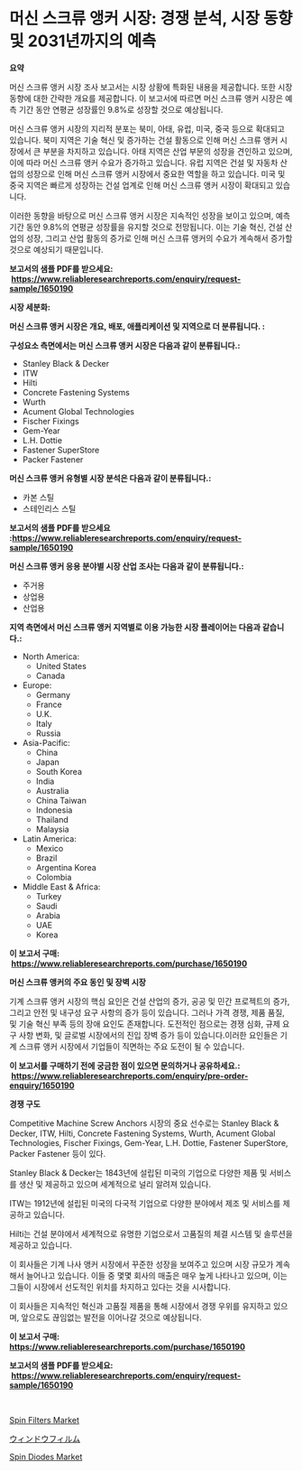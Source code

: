 <p><h1>머신 스크류 앵커 시장: 경쟁 분석, 시장 동향 및 2031년까지의 예측</h1></p><p><strong>요약</strong></p>
<p><p>머신 스크류 앵커 시장 조사 보고서는 시장 상황에 특화된 내용을 제공합니다. 또한 시장 동향에 대한 간략한 개요를 제공합니다. 이 보고서에 따르면 머신 스크류 앵커 시장은 예측 기간 동안 연평균 성장률인 9.8%로 성장할 것으로 예상됩니다. </p><p>머신 스크류 앵커 시장의 지리적 분포는 북미, 아태, 유럽, 미국, 중국 등으로 확대되고 있습니다. 북미 지역은 기술 혁신 및 증가하는 건설 활동으로 인해 머신 스크류 앵커 시장에서 큰 부분을 차지하고 있습니다. 아태 지역은 산업 부문의 성장을 견인하고 있으며, 이에 따라 머신 스크류 앵커 수요가 증가하고 있습니다. 유럽 지역은 건설 및 자동차 산업의 성장으로 인해 머신 스크류 앵커 시장에서 중요한 역할을 하고 있습니다. 미국 및 중국 지역은 빠르게 성장하는 건설 업계로 인해 머신 스크류 앵커 시장이 확대되고 있습니다.</p><p>이러한 동향을 바탕으로 머신 스크류 앵커 시장은 지속적인 성장을 보이고 있으며, 예측 기간 동안 9.8%의 연평균 성장률을 유지할 것으로 전망됩니다. 이는 기술 혁신, 건설 산업의 성장, 그리고 산업 활동의 증가로 인해 머신 스크류 앵커의 수요가 계속해서 증가할 것으로 예상되기 때문입니다.</p></p>
<p><strong>보고서의 샘플 PDF를 받으세요: &nbsp;<a href="https://www.reliableresearchreports.com/enquiry/request-sample/1650190">https://www.reliableresearchreports.com/enquiry/request-sample/1650190</a></strong></p>
<p><strong>시장 세분화:</strong></p>
<p><strong> 머신 스크류 앵커 시장은 개요, 배포, 애플리케이션 및 지역으로 더 분류됩니다. :</strong></p>
<p><strong>구성요소 측면에서는 머신 스크류 앵커 시장은 다음과 같이 분류됩니다.:</strong></p>
<p><ul><li>Stanley Black & Decker</li><li>ITW</li><li>Hilti</li><li>Concrete Fastening Systems</li><li>Wurth</li><li>Acument Global Technologies</li><li>Fischer Fixings</li><li>Gem-Year</li><li>L.H. Dottie</li><li>Fastener SuperStore</li><li>Packer Fastener</li></ul></p>
<p><strong> 머신 스크류 앵커 유형별 시장 분석은 다음과 같이 분류됩니다.:</strong></p>
<p><ul><li>카본 스틸</li><li>스테인리스 스틸</li></ul></p>
<p><strong>보고서의 샘플 PDF를 받으세요 :<a href="https://www.reliableresearchreports.com/enquiry/request-sample/1650190">https://www.reliableresearchreports.com/enquiry/request-sample/1650190</a></strong></p>
<p><strong> 머신 스크류 앵커 응용 분야별 시장 산업 조사는 다음과 같이 분류됩니다.:</strong></p>
<p><ul><li>주거용</li><li>상업용</li><li>산업용</li></ul></p>
<p><strong>지역 측면에서 머신 스크류 앵커 지역별로 이용 가능한 시장 플레이어는 다음과 같습니다.:</strong></p>
<p><ul>
    <li>
        North America:
        <ul>
            <li>United States</li>
            <li>Canada</li>
        </ul>
    </li>
    <li>
        Europe:
        <ul>
            <li>Germany</li>
            <li>France</li>
            <li>U.K.</li>
            <li>Italy</li>
            <li>Russia</li>
        </ul>
    </li>
    <li>
        Asia-Pacific:
        <ul>
            <li>China</li>
            <li>Japan</li>
            <li>South Korea</li>
            <li>India</li>
            <li>Australia</li>
            <li>China Taiwan</li>
            <li>Indonesia</li>
            <li>Thailand</li>
            <li>Malaysia</li>
        </ul>
    </li>
    <li>
        Latin America:
        <ul>
            <li>Mexico</li>
            <li>Brazil</li>
            <li>Argentina Korea</li>
            <li>Colombia</li>
        </ul>
    </li>
    <li>
        Middle East & Africa:
        <ul>
            <li>Turkey</li>
            <li>Saudi</li>
            <li>Arabia</li>
            <li>UAE</li>
            <li>Korea</li>
        </ul>
    </li>
    </ul></p>
<p><strong>이 보고서 구매: &nbsp;<a href="https://www.reliableresearchreports.com/purchase/1650190">https://www.reliableresearchreports.com/purchase/1650190</a></strong></p>
<p><strong>머신 스크류 앵커의 주요 동인 및 장벽 시장</strong></p>
<p><p>기계 스크류 앵커 시장의 핵심 요인은 건설 산업의 증가, 공공 및 민간 프로젝트의 증가, 그리고 안전 및 내구성 요구 사항의 증가 등이 있습니다. 그러나 가격 경쟁, 제품 품질, 및 기술 혁신 부족 등의 장애 요인도 존재합니다. 도전적인 점으로는 경쟁 심화, 규제 요구 사항 변화, 및 글로벌 시장에서의 진입 장벽 증가 등이 있습니다.이러한 요인들은 기계 스크류 앵커 시장에서 기업들이 직면하는 주요 도전이 될 수 있습니다.</p></p>
<p><strong>이 보고서를 구매하기 전에 궁금한 점이 있으면 문의하거나 공유하세요.: &nbsp;<a href="https://www.reliableresearchreports.com/enquiry/pre-order-enquiry/1650190">https://www.reliableresearchreports.com/enquiry/pre-order-enquiry/1650190</a></strong></p>
<p><strong>경쟁 구도</strong></p>
<p><p>Competitive Machine Screw Anchors 시장의 중요 선수로는 Stanley Black & Decker, ITW, Hilti, Concrete Fastening Systems, Wurth, Acument Global Technologies, Fischer Fixings, Gem-Year, L.H. Dottie, Fastener SuperStore, Packer Fastener 등이 있다. </p><p>Stanley Black & Decker는 1843년에 설립된 미국의 기업으로 다양한 제품 및 서비스를 생산 및 제공하고 있으며 세계적으로 널리 알려져 있습니다. </p><p>ITW는 1912년에 설립된 미국의 다국적 기업으로 다양한 분야에서 제조 및 서비스를 제공하고 있습니다.</p><p>Hilti는 건설 분야에서 세계적으로 유명한 기업으로서 고품질의 체결 시스템 및 솔루션을 제공하고 있습니다.</p><p>이 회사들은 기계 나사 앵커 시장에서 꾸준한 성장을 보여주고 있으며 시장 규모가 계속해서 늘어나고 있습니다. 이들 중 몇몇 회사의 매출은 매우 높게 나타나고 있으며, 이는 그들이 시장에서 선도적인 위치를 차지하고 있다는 것을 시사합니다.</p><p>이 회사들은 지속적인 혁신과 고품질 제품을 통해 시장에서 경쟁 우위를 유지하고 있으며, 앞으로도 끊임없는 발전을 이어나갈 것으로 예상됩니다.</p></p>
<p><strong>이 보고서 구매: &nbsp; <a href="https://www.reliableresearchreports.com/purchase/1650190">https://www.reliableresearchreports.com/purchase/1650190</a></strong></p>
<p><strong>보고서의 샘플 PDF를 받으세요: &nbsp;<a href="https://www.reliableresearchreports.com/enquiry/request-sample/1650190">https://www.reliableresearchreports.com/enquiry/request-sample/1650190</a></strong><strong></strong></p>
<p>&nbsp;</p>
<p><p><a href="https://github.com/suaretopek9/Market-Research-Report-List-2/blob/main/spin-filters-market.md">Spin Filters Market</a></p><p><a href="https://github.com/lily-u-genius/Market-Research-Report-List-1/blob/main/453960410855.md">ウィンドウフィルム</a></p><p><a href="https://github.com/mharielmesa/Market-Research-Report-List-2/blob/main/spin-diodes-market.md">Spin Diodes Market</a></p></p>